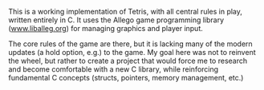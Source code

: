 This is a working implementation of Tetris, with all central rules in play, written entirely in C. 
It uses the Allego game programming library (www.liballeg.org) for managing graphics and player
input. 

The core rules of the game are there, but it is lacking many of the modern updates (a hold option,
e.g.) to the game. My goal here was not to reinvent the wheel, but rather to create a project that 
would force me to research and become comfortable with a new C library, while reinforcing fundamental 
C concepts (structs, pointers, memory management, etc.)
